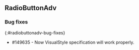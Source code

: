 ## RadioButtonAdv

### Bug fixes 
{:#radiobuttonadv-bug-fixes}

* \#149635 - Now VisualStyle specification will work properly.


